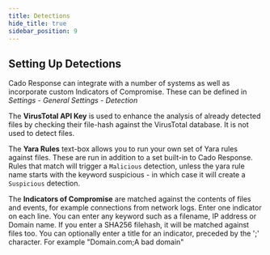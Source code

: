```yaml
---
title: Detections
hide_title: true
sidebar_position: 9
---
```


## Setting Up Detections

Cado Response can integrate with a number of systems as well as incorporate custom Indicators of Compromise. These can be defined in *Settings - General Settings - Detection* 

The **VirusTotal API Key** is used to enhance the analysis of already detected files by checking their file-hash against the VirusTotal database. It is not used to detect files. 

The **Yara Rules** text-box allows you to run your own set of Yara rules against files. These are run in addition to a set built-in to Cado Response. Rules that match will trigger a `Malicious` detection, unless the yara rule name starts with the keyword suspicious - in which case it will create a `Suspicious` detection.

The **Indicators of Compromise** are matched against the contents of files and events, for example connections from network logs. Enter one indicator on each line. You can enter any keyword such as a filename, IP address or Domain name. If you enter a SHA256 filehash, it will be matched against files too. You can optionally enter a title for an indicator, preceded by the ';' character. For example "Domain.com;A bad domain"